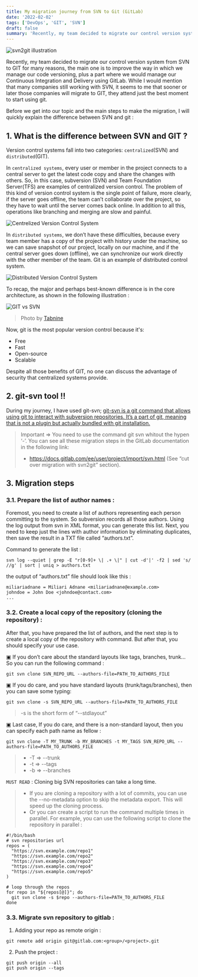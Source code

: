 ```yaml
---
title: My migration journey from SVN to Git (GitLab)
date: '2022-02-02'
tags: ['DevOps', 'GIT', 'SVN']
draft: false
summary: 'Recently, my team decided to migrate our control version system from SVN to GIT for many reasons, the main one is to improve the way in which we manage our code versioning ...'
---
```


![svn2git illustration](/static/blogs/svn2git/svn2git.gif)

Recently, my team decided to migrate our control version system from SVN to GIT for many reasons, the main one is to improve the way in which we manage our code versioning, plus a part where we would manage our Continuous Integration and Delivery using GitLab. While I would mention that many companies still working with SVN, it seems to me that sooner or later those companies will migrate to GIT, they attend just the best moment to start using git.

Before we get into our topic and the main steps to make the migration, I will quickly explain the difference between SVN and git :

## 1. What is the difference between SVN and GIT ?

Version control systems fall into two categories: `centralized`(SVN) and `distributed`(GIT).

In `centralized systems`, every user or member in the project connects to a central server to get the latest code copy and share the changes with others. So, in this case, subversion (SVN) and Team Foundation Server(TFS) are examples of centralized version control. The problem of this kind of version control system is the single point of failure, more clearly, if the server goes offline, the team can’t collaborate over the project, so they have to wait until the server comes back online. In addition to all this, operations like branching and merging are slow and painful.

![Centrelized Version Control System](/static/blogs/svn2git/centalized-system.png)

In `distributed systems`, we don’t have these difficulties, because every team member has a copy of the project with history under the machine, so we can save snapshot of our project, locally on our machine, and if the central server goes down (offline), we can synchronize our work directly with the other member of the team. Git is an example of distributed control system.

![Distributed Version Control System](/static/blogs/svn2git/distributed-system.png)

To recap, the major and perhaps best-known difference is in the core architecture, as shown in the following illustration :

![GIT vs SVN](/static/blogs/svn2git/git-svn-architecture.png)

> Photo by [Tabnine](https://www.tabnine.com/blog/svn-vs-git/)

Now, git is the most popular version control because it's:

- Free
- Fast
- Open-source
- Scalable

Despite all those benefits of GIT, no one can discuss the advantage of security that centralized systems provide.

## 2. git-svn tool !!

During my journey, I have used git-svn; [git-svn is a git command that allows using git to interact with subversion repositories. It’s a part of git, meaning that is not a plugin but actually bundled with git installation.](https://gist.github.com/rickyah/7bc2de953ce42ba07116)

> Important ⇒ You need to use the command git svn whitout the hypen ‘-’. You can see all these migration steps in the GitLab documentation in the following link:
>
> - https://docs.gitlab.com/ee/user/project/import/svn.html (See “cut over migration with svn2git” section).

## 3. Migration steps

### 3.1. Prepare the list of author names :

Foremost, you need to create a list of authors representing each person committing to the system. So subversion records all those authors. Using the log output from svn in XML format, you can generate this list. Next, you need to keep just the lines with author information by eliminating duplicates, then save the result in a TXT file called “authors.txt”.

Command to generate the list :

```
svn log --quiet | grep -E "r[0-9]+ \| .+ \|" | cut -d'|' -f2 | sed 's/ //g' | sort | uniq > authors.txt
```

the output of “authors.txt” file should look like this :

```
miliariadnane = Miliari Adnane <miliariadnane@example.com>
johndoe = John Doe <johndoe@contact.com>
...
```

### 3.2. Create a local copy of the repository (cloning the repository) :

After that, you have prepared the list of authors, and the next step is to create a local copy of the repository with command. But after that, you should specify your use case.

▣ If you don’t care about the standard layouts like tags, branches, trunk… So you can run the following command :

```
git svn clone SVN_REPO_URL --authors-file=PATH_TO_AUTHORS_FILE
```

▣ If you do care, and you have standard layouts (trunk/tags/branches), then you can save some typing:

```
git svn clone -s SVN_REPO_URL --authors-file=PATH_TO_AUTHORS_FILE
```

> -s is the short form of “--stdlayout”

▣ Last case, If you do care, and there is a non-standard layout, then you can specify each path name as fellow :

```
git svn clone -T MY_TRUNK -b MY_BRANCHES -t MY_TAGS SVN_REPO_URL --authors-file=PATH_TO_AUTHORS_FILE
```

> - -T ⇒ --trunk
> - -t ⇒ --tags
> - -b ⇒ --branches

`MUST READ` : Cloning big SVN repositories can take a long time.

> - If you are cloning a repository with a lot of commits, you can use the --no-metadata option to skip the metadata export. This will speed up the cloning process.
> - Or you can create a script to run the command multiple times in parallel. For example, you can use the following script to clone the repository in parallel :

```
#!/bin/bash
# svn repositories url
repos = (
  "https://svn.example.com/repo1"
  "https://svn.example.com/repo2"
  "https://svn.example.com/repo3"
  "https://svn.example.com/repo4"
  "https://svn.example.com/repo5"
)

# loop through the repos
for repo in "${repos[@]}"; do
  git svn clone -s $repo --authors-file=PATH_TO_AUTHORS_FILE
done
```

### 3.3. Migrate svn repository to gitlab :

1. Adding your repo as remote origin :

```
git remote add origin git@gitlab.com:<group>/<project>.git
```

2. Push the project :

```
git push origin --all
git push origin --tags
```
